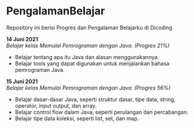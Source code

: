 # PengalamanBelajar
Repository ini berisi Progres dan Pengalaman Belajarku di Dicoding

**14 Juni 2021**  
*Belajar kelas Memulai Pemrograman dengan Java. (Progres 21%)*
* Belajar tentang apa itu Java dan alasan menggunakannya.
* Belajar tools yang dapat digunakan untuk menjalankan bahasa pemrograman Java.

**15 Juni 2021**  
*Belajar kelas Memulai Pemrograman dengan Java. (Progres 56%)*
  * Belajar dasar-dasar Java, seperti struktur dasar, tipe data, string, operator, input output, dan array.
  * Belajar control flow dalam Java, seperti perulangan dan percabangan.
  * Belajar tipe data koleksi, seperti list, set, dan map.
